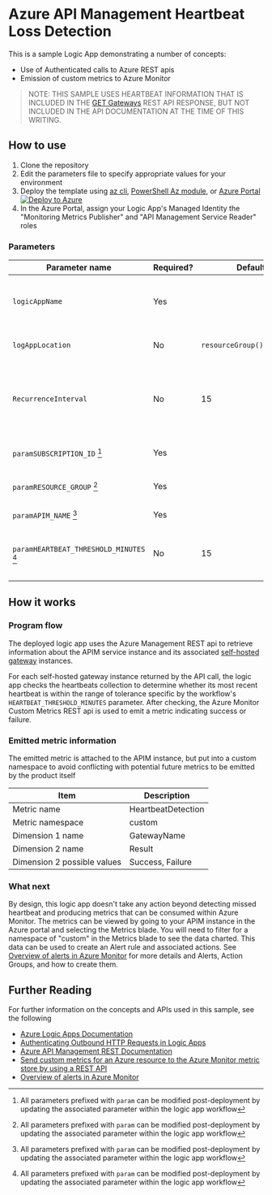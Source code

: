 # Azure API Management Heartbeat Loss Detection

This is a sample Logic App demonstrating a number of concepts:

- Use of Authenticated calls to Azure REST apis
- Emission of custom metrics to Azure Monitor

> NOTE: THIS SAMPLE USES HEARTBEAT INFORMATION THAT IS INCLUDED IN THE [GET Gateways](https://docs.microsoft.com/en-us/rest/api/apimanagement/2021-04-01-preview/gateway/get)
> REST API RESPONSE, BUT NOT INCLUDED IN THE API DOCUMENTATION AT THE TIME OF THIS WRITING.

## How to use

1. Clone the repository
1. Edit the parameters file to specify appropriate values for your environment
1. Deploy the template using [az cli](https://docs.microsoft.com/en-us/azure/azure-resource-manager/templates/deployment-tutorial-local-template?tabs=azure-cli), [PowerShell Az module](https://docs.microsoft.com/en-us/azure/azure-resource-manager/templates/deployment-tutorial-local-template?tabs=azure-powershell), or [Azure Portal](https://docs.microsoft.com/en-us/azure/azure-resource-manager/templates/quickstart-create-templates-use-the-portal) [![Deploy to Azure](https://aka.ms/deploytoazurebutton)](https://portal.azure.com/#create/Microsoft.Template/uri/https%3A%2F%2Fraw.githubusercontent.com%2Fkyleburnsdev%2Fsamples%2Fmain%2Fheartbeat-detection-logic-app%2Fazuredeploy.json)
1. In the Azure Portal, assign your Logic App's Managed Identity the "Monitoring Metrics Publisher" and "API Management Service Reader" roles

### Parameters

Parameter name | Required? | Default | Description
-------------- | --------- | ------- | -----------
`logicAppName` | Yes | | The name of the logic app to be deployed. Must adhere to the [naming restrictions for Microsoft.Logic/workflows](https://docs.microsoft.com/en-us/azure/azure-resource-manager/management/resource-name-rules#microsoftlogic)
`logAppLocation` | No | `resourceGroup().location` | The Azure region where the logic app is to be deployed
`RecurrenceInterval` | No | 15 | Specifies the time in minutes to be used for timing executions of the logic app. After deployment, can be updated on the deployment trigger
`paramSUBSCRIPTION_ID` [^1] | Yes | | The subscription containing the APIM instance to be monitored
`paramRESOURCE_GROUP` [^1] | Yes | | The resource group containing the APIM instance to be monitored
`paramAPIM_NAME` [^1] | Yes | | The name of the APIM instance to be monitored
`paramHEARTBEAT_THRESHOLD_MINUTES` [^1] | No | 15 | The maximum time interval (in minutes) considered within tolerance to have not received a heartbeat

[^1]: All parameters prefixed with `param` can be modified post-deployment by updating the associated parameter within the logic app workflow

## How it works

### Program flow

The deployed logic app uses the Azure Management REST api to retrieve information about the APIM service instance and its associated [self-hosted gateway](https://docs.microsoft.com/en-us/azure/api-management/self-hosted-gateway-overview) instances.

For each self-hosted gateway instance returned by the API call, the logic app checks the heartbeats collection to determine whether its most recent heartbeat is within the range of tolerance specific by the workflow's `HEARTBEAT_THRESHOLD_MINUTES` parameter. After checking, the Azure Monitor Custom Metrics REST api is used to emit a metric indicating success or failure.

### Emitted metric information

The emitted metric is attached to the APIM instance, but put into a custom namespace to avoid conflicting with potential future metrics to be emitted by the product itself

Item        | Description
----------- | -------------------
Metric name | HeartbeatDetection
Metric namespace | custom
Dimension 1 name | GatewayName
Dimension 2 name | Result
Dimension 2 possible values | Success, Failure

### What next

By design, this logic app doesn't take any action beyond detecting missed heartbeat and producing metrics that can be consumed within Azure Monitor. The metrics can be viewed by going to your APIM instance in the Azure portal and selecting the Metrics blade. You will need to filter for a namespace of "custom" in the Metrics blade to see the data charted. This data can be used to create an Alert rule and associated actions. See [Overview of alerts in Azure Monitor](https://docs.microsoft.com/en-us/azure/azure-monitor/alerts/alerts-overview) for more details and Alerts, Action Groups, and how to create them.

## Further Reading

For further information on the concepts and APIs used in this sample, see the following

- [Azure Logic Apps Documentation](https://docs.microsoft.com/en-us/azure/logic-apps/)
- [Authenticating Outbound HTTP Requests in Logic Apps](https://docs.microsoft.com/en-us/azure/logic-apps/logic-apps-securing-a-logic-app?tabs=azure-portal#add-authentication-outbound)
- [Azure API Management REST Documentation](https://docs.microsoft.com/en-us/rest/api/apimanagement/apimanagementrest/api-management-rest)
- [Send custom metrics for an Azure resource to the Azure Monitor metric store by using a REST API](https://docs.microsoft.com/en-us/azure/azure-monitor/essentials/metrics-store-custom-rest-api)
- [Overview of alerts in Azure Monitor](https://docs.microsoft.com/en-us/azure/azure-monitor/alerts/alerts-overview)
